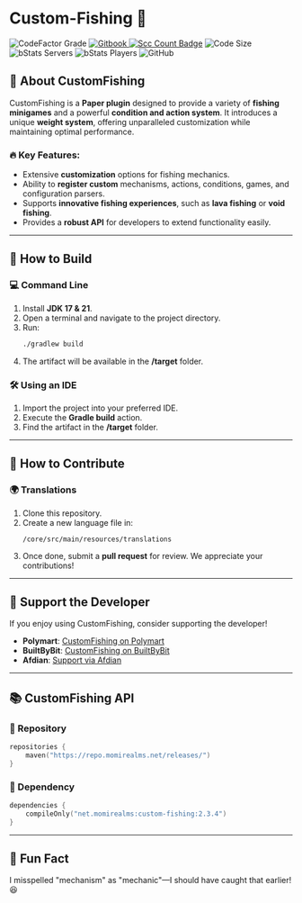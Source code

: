 # Custom-Fishing 🎣

![CodeFactor Grade](https://img.shields.io/codefactor/grade/github/Xiao-MoMi/Custom-Fishing)
<a href="https://mo-mi.gitbook.io/xiaomomi-plugins/plugin-wiki/customfishing" alt="GitBook">
<img src="https://img.shields.io/badge/docs-gitbook-brightgreen" alt="Gitbook"/>
</a>
[![Scc Count Badge](https://sloc.xyz/github/Xiao-MoMi/Custom-Fishing/?category=codes)](https://github.com/Xiao-MoMi/Custom-Fishing/)
![Code Size](https://img.shields.io/github/languages/code-size/Xiao-MoMi/Custom-Fishing)
![bStats Servers](https://img.shields.io/bstats/servers/16648)
![bStats Players](https://img.shields.io/bstats/players/16648)
![GitHub](https://img.shields.io/github/license/Xiao-MoMi/Custom-Fishing)

## 📌 About CustomFishing
CustomFishing is a **Paper plugin** designed to provide a variety of **fishing minigames** and a powerful **condition and action system**. It introduces a unique **weight system**, offering unparalleled customization while maintaining optimal performance.

### 🔥 Key Features:
- Extensive **customization** options for fishing mechanics.
- Ability to **register custom** mechanisms, actions, conditions, games, and configuration parsers.
- Supports **innovative fishing experiences**, such as **lava fishing** or **void fishing**.
- Provides a **robust API** for developers to extend functionality easily.

---
## 🔧 How to Build

### 💻 Command Line
1. Install **JDK 17 & 21**.
2. Open a terminal and navigate to the project directory.
3. Run:
   ```sh
   ./gradlew build
   ```
4. The artifact will be available in the **/target** folder.

### 🛠️ Using an IDE
1. Import the project into your preferred IDE.
2. Execute the **Gradle build** action.
3. Find the artifact in the **/target** folder.

---
## 🤝 How to Contribute

### 🌍 Translations
1. Clone this repository.
2. Create a new language file in:
   ```
   /core/src/main/resources/translations
   ```
3. Once done, submit a **pull request** for review. We appreciate your contributions!

---
## 💖 Support the Developer
If you enjoy using CustomFishing, consider supporting the developer!

- **Polymart**: [CustomFishing on Polymart](https://polymart.org/resource/customfishing.2723/)
- **BuiltByBit**: [CustomFishing on BuiltByBit](https://builtbybit.com/resources/customfishing.36361/)
- **Afdian**: [Support via Afdian](https://afdian.com/@xiaomomi/)

---
## 📚 CustomFishing API

### 📌 Repository
```kotlin
repositories {
    maven("https://repo.momirealms.net/releases/")
}
```

### 📌 Dependency
```kotlin
dependencies {
    compileOnly("net.momirealms:custom-fishing:2.3.4")
}
```

---
## 🎉 Fun Fact
I misspelled "mechanism" as "mechanic"—I should have caught that earlier! 😆

